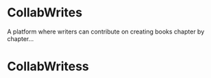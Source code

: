 # CollabWrites
A platform where writers can contribute on creating books chapter by chapter... 
# CollabWritess
